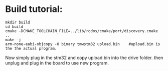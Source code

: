 # Build tutorial:

```
mkdir build
cd build
cmake -DCMAKE_TOOLCHAIN_FILE=../lib/rodos/cmake/port/discovery.cmake ..
make -j                
arm-none-eabi-objcopy -O binary tmwstm32 upload.bin    #upload.bin is the the actual program.
```

Now simply plug in the stm32 and copy upload.bin into the drive folder. then unplug and plug in the board to use new program.
